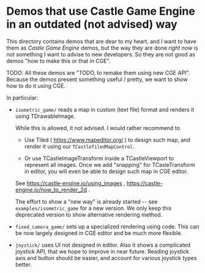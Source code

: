 # Demos that use Castle Game Engine in an outdated (not advised) way

This directory contains demos that are dear to my heart,
and I want to have them as _Castle Game Engine_ demos,
but the way they are done *right now* is not something I want to advise to new developers.
So they are not good as demos "how to make this or that in CGE".

TODO: All these demos are "TODO, to remake them using new CGE API".
Because the demos present something useful / pretty,
we want to show how to do it using CGE.

In particular:

- `isometric_game/` reads a map in custom (text file) format and renders it using TDrawableImage.

    While this is allowed, it not advised. I would rather recommend to

    - Use Tiled ( https://www.mapeditor.org/ ) to design such map, and render it using our `TCastleTiledMapControl`.

    - Or use TCastleImageTransform inside a TCastleViewport to represent all images. Once we add "snapping" for TCasleTransform in editor, you will even be able to design such map in CGE editor.

    See https://castle-engine.io/using_images , https://castle-engine.io/how_to_render_2d .

    The effort to show a "new way" is already started -- see `examples/isometric_game` for a new version. We only keep this deprecated version to show alternative rendering method.

- `fixed_camera_game/` sets up a specialized rendering using code. This can be now largely designed in CGE editor and be much more flexible.

- `joystick/` uses UI not designed in editor. Also it shows a complicated joystick API, that we hope to improve in near future. Reading joystick axis and button should be easier, and account for various joystick types better.
